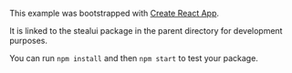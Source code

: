 This example was bootstrapped with [Create React App](https://github.com/facebook/create-react-app).

It is linked to the stealui package in the parent directory for development purposes.

You can run `npm install` and then `npm start` to test your package.
